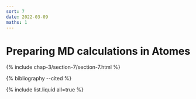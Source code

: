 ```yaml
---
sort: 7
date: 2022-03-09
maths: 1
---
```


# Preparing MD calculations in Atomes

{% include chap-3/section-7/section-7.html %}

{% bibliography --cited %}

{% include list.liquid all=true %}
